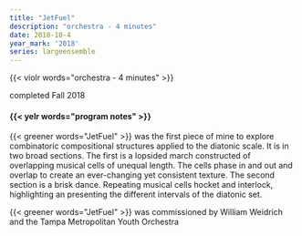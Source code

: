 ```yaml
---
title: "JetFuel"
description: "orchestra - 4 minutes"
date: 2018-10-4
year_mark: '2018'
series: largeensemble
---
```


{{< violr words="orchestra - 4 minutes" >}}

completed Fall 2018

#### {{< yelr words="program notes" >}}
{{< greener words="JetFuel" >}} was the first piece of mine to explore combinatoric compositional structures applied to the diatonic scale.
It is in two broad sections.
The first is a lopsided march constructed of overlapping musical cells of unequal length. The cells phase in and out and overlap to create an ever-changing yet consistent texture.
The second section is a brisk dance. Repeating musical cells hocket and interlock, highlighting an presenting the different intervals of the diatonic set.

{{< greener words="JetFuel" >}} was commissioned by William Weidrich and the Tampa Metropolitan Youth Orchestra

